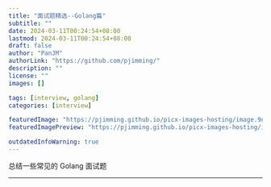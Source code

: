 ```yaml
---
title: "面试题精选--Golang篇"
subtitle: ""
date: 2024-03-11T00:24:54+08:00
lastmod: 2024-03-11T00:24:54+08:00
draft: false
author: "PanJM"
authorLink: "https://github.com/pjimming/"
description: ""
license: ""
images: []

tags: [interview, golang]
categories: [interview]

featuredImage: "https://pjimming.github.io/picx-images-hosting/image.9nzjdzppc1.webp"
featuredImagePreview: "https://pjimming.github.io/picx-images-hosting/image.9nzjdzppc1.webp"

outdatedInfoWarning: true
---
```


总结一些常见的 Golang 面试题

<!--more-->

---
